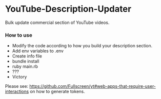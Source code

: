 # YouTube-Description-Updater
Bulk update commercial section of YouTube videos.

### How to use
* Modify the code according to how you build your description section.
* Add env variables to .env
* Create info file
* bundle install
* ruby main.rb
* ???
* Victory

Please see: https://github.com/Fullscreen/yt#web-apps-that-require-user-interactions on how to generate tokens.
